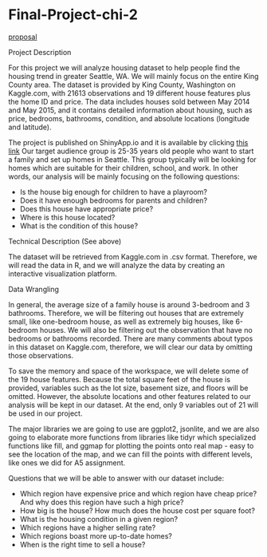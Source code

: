 # Final-Project-chi-2
[proposal](https://docs.google.com/document/d/1mOep_lxr2LQLeeih9Deny1cFTdHPwkqYenRHi5idUKs/edit?usp=sharing)


Project Description

For this project we will analyze housing dataset to help people find the housing trend in greater Seattle, WA. We will mainly focus on the entire King County area. The dataset is provided by King County, Washington on Kaggle.com, with 21613 observations and 19 different house features plus the home ID and price. The data includes houses sold between May 2014 and May 2015, and it contains detailed information about housing, such as price, bedrooms, bathrooms, condition, and absolute locations (longitude and latitude). 

The project is published on ShinyApp.io and it is available by clicking [this link](https://kevinfangsw.shinyapps.io/Shiny/)
Our target audience group is 25-35 years old people who want to start a family and set up homes in Seattle. This group typically will be looking for homes which are suitable for their children, school, and work. In other words, our analysis will be mainly focusing on the following questions:

- Is the house big enough for children to have a playroom?
- Does it have enough bedrooms for parents and children?
- Does this house have appropriate price?
- Where is this house located?
- What is the condition of this house?
	

Technical Description (See above)

The dataset will be retrieved from Kaggle.com in .csv format. Therefore, we will read the data in R, and we will analyze the data by creating an interactive visualization platform. 

Data Wrangling

In general, the average size of a family house is around 3-bedroom and 3 bathrooms. Therefore, we will be filtering out houses that are extremely small, like one-bedroom house, as well as extremely big houses, like 6-bedroom houses. We will also be filtering out the observation that have no bedrooms or bathrooms recorded. 
There are many comments about typos in this dataset on Kaggle.com, therefore, we will clear our data by omitting those observations.

To save the memory and space of the workspace, we will delete some of the 19 house features. Because the total square feet of the house is provided, variables such as the lot size, basement size, and floors will be omitted. However, the absolute locations and other features related to our analysis will be kept in our dataset. At the end, only 9 variables out of 21 will be used in our project.

The major libraries we are going to use are ggplot2, jsonlite, and we are also going to elaborate more functions from libraries like tidyr which specialized functions like fill, and ggmap for plotting the points onto real map - easy to see the location of the map, and we can fill the points with different levels, like ones we did for A5 assignment. 

Questions that we will be able to answer with our dataset include: 
- Which region have expensive price and which region have cheap price? And why does this region have such a high price?
- How big is the house? How much does the house cost per square foot?
- What is the housing condition in a given region?
- Which regions have a higher selling rate?
- Which regions boast more up-to-date homes?
- When is the right time to sell a house?
